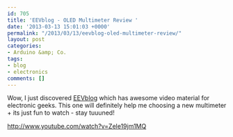 ```yaml
---
id: 705
title: 'EEVblog - OLED Multimeter Review '
date: '2013-03-13 15:01:03 +0000'
permalink: "/2013/03/13/eevblog-oled-multimeter-review/"
layout: post
categories:
- Arduino &amp; Co.
tags:
- blog
- electronics
comments: []
---
```

Wow, I just discovered&nbsp;[EEVblog](http://www.eevblog.com/) which has awesome video material for electronic geeks. This one will definitely help me choosing a new multimeter + its just fun to watch - stay tuuuned!

<http://www.youtube.com/watch?v=Zele19jm1MQ>